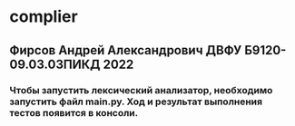 # complier

## Фирсов Андрей Александрович ДВФУ Б9120-09.03.03ПИКД 2022

### Чтобы запустить лексический анализатор, необходимо запустить файл main.py. Ход и результат выполнения тестов появится в консоли. 
